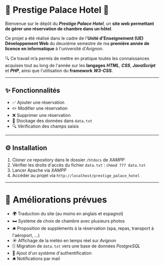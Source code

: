 # 🚀 Prestige Palace Hotel 🏨

Bienvenue sur le dépôt du ***Prestige Palace Hotel***, un **site web permettant de gérer une réservation de chambre dans un hôtel**.

Ce projet a été réalisé dans le cadre de l'**Unité d'Enseignement (UE) Développement Web** du deuxième semestre de ma **première année de licence en informatique** à l'université d’*Avignon*.

🔍 Ce travail m’a permis de mettre en pratique toutes les connaissances acquises tout au long de l'année sur les **langages** ***HTML***, ***CSS***, ***JavaScript*** et ***PHP***, ainsi que l'utilisation du **framework** ***W3-CSS***.

---

## ✨ Fonctionnalités

- ✅ Ajouter une réservation  
- ✏️ Modifier une réservation  
- ❌ Supprimer une réservation  
- 📂 Stockage des données dans `data.txt`  
- 🔍 Vérification des champs saisis  

---

## ⚙️ Installation

1. Cloner ce repository dans le dossier `/htdocs` de *XAMPP*    
2. Vérifier les droits d'accès du fichier `data.txt` : ```chmod 777 data.txt```
3. Lancer Apache via *XAMPP*
4. Accéder au projet via `http://localhost/prestige_palace_hotel`

---

# 🚀 Améliorations prévues 

- 🌍 Traduction du site (au moins en anglais et espagnol)
- 🛏️ Système de choix de chambre avec plusieurs photos 
- 🛎️ Proposition de suppléments à la réservation (spa, repas, transport à l'aéroport, ...)
- ☀️ Affichage de la météo en temps réel sur *Avignon*
- 🗄️ Migration de `data.txt` vers une base de données *PostgreSQL*
- 🔐 Ajout d'un système d'authentification 
- 🛎️ Notifications par mail